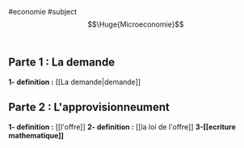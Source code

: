 #economie #subject 
<br/>
 $$\Huge{Microeconomie}$$
 <br/>
##  Parte 1 :  La demande 
 **1- definition :** [[La demande|demande]]
## Parte 2 : L'approvisionneument
 **1- definition :** [[l'offre]] 
 **2- definition :** [[la loi de l'offre]] 
 **3-[[ecriture mathematique]]** 


